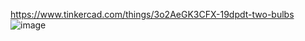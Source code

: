 https://www.tinkercad.com/things/3o2AeGK3CFX-19dpdt-two-bulbs
![image](https://github.com/user-attachments/assets/373a9246-5c7a-439a-8248-1d16dc759a1b)
